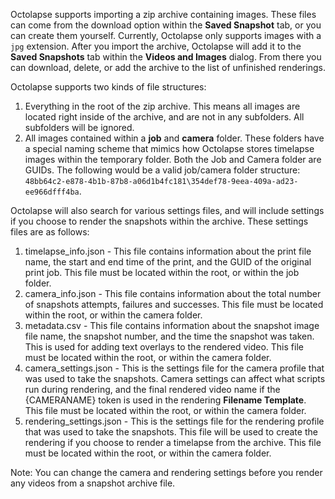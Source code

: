 Octolapse supports importing a zip archive containing images.  These files can come from the download option within the **Saved Snapshot** tab, or you can create them yourself.  Currently, Octolapse only supports images with a ```jpg``` extension.  After you import the archive, Octolapse will add it to the **Saved Snapshots** tab within the **Videos and Images** dialog.  From there you can download, delete, or add the archive to the list of unfinished renderings.

Octolapse supports two kinds of file structures:

1.  Everything in the root of the zip archive.  This means all images are located right inside of the archive, and are not in any subfolders.  All subfolders will be ignored.
2.  All images contained within a **job** and **camera** folder.  These folders have a special naming scheme that mimics how Octolapse stores timelapse images within the temporary folder.  Both the Job and Camera folder are GUIDs.  The following would be a valid job/camera folder structure:  ```48bb64c2-e878-4b1b-87b8-a06d1b4fc181\354def78-9eea-409a-ad23-ee966dfff4ba```.

Octolapse will also search for various settings files, and will include settings if you choose to render the snapshots within the archive.  These settings files are as follows:
1.  timelapse_info.json - This file contains information about the print file name, the start and end time of the print, and the GUID of the original print job.  This file must be located within the root, or within the job folder.
2.  camera_info.json - This file contains information about the total number of snapshots attempts, failures and successes.  This file must be located within the root, or within the camera folder.
3.  metadata.csv - This file contains information about the snapshot image file name, the snapshot number, and the time the snapshot was taken.  This is used for adding text overlays to the rendered video.  This file must be located within the root, or within the camera folder.
4.  camera_settings.json - This is the settings file for the camera profile that was used to take the snapshots.  Camera settings can affect what scripts run during rendering, and the final rendered video name if the {CAMERANAME} token is used in the rendering **Filename Template**.  This file must be located within the root, or within the camera folder.
5.  rendering_settings.json - This is the settings file for the rendering profile that was used to take the snapshots.  This file will be used to create the rendering if you choose to render a timelapse from the archive.  This file must be located within the root, or within the camera folder.

Note:  You can change the camera and rendering settings before you render any videos from a snapshot archive file.

